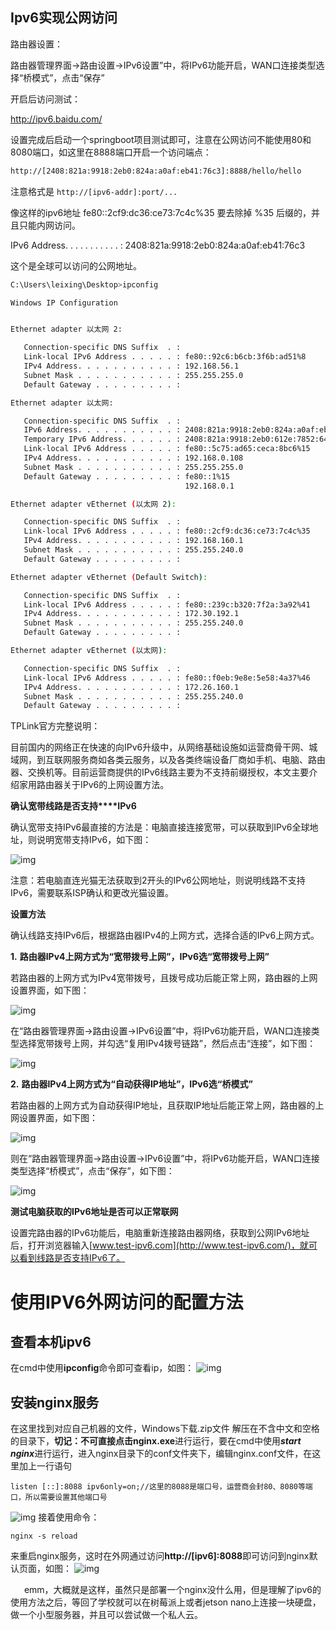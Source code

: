 ## Ipv6实现公网访问



路由器设置：

路由器管理界面→路由设置→IPv6设置”中，将IPv6功能开启，WAN口连接类型选择“桥模式”，点击“保存”

开启后访问测试：

http://ipv6.baidu.com/



设置完成后启动一个springboot项目测试即可，注意在公网访问不能使用80和8080端口，如这里在8888端口开启一个访问端点：

```bash
http://[2408:821a:9918:2eb0:824a:a0af:eb41:76c3]:8888/hello/hello
```

注意格式是 `http://[ipv6-addr]:port/...`

像这样的ipv6地址  fe80::2cf9:dc36:ce73:7c4c%35 要去除掉 %35 后缀的，并且只能内网访问。

IPv6 Address. . . . . . . . . . . : 2408:821a:9918:2eb0:824a:a0af:eb41:76c3

这个是全球可以访问的公网地址。



```bash
C:\Users\leixing\Desktop>ipconfig

Windows IP Configuration


Ethernet adapter 以太网 2:

   Connection-specific DNS Suffix  . :
   Link-local IPv6 Address . . . . . : fe80::92c6:b6cb:3f6b:ad51%8
   IPv4 Address. . . . . . . . . . . : 192.168.56.1
   Subnet Mask . . . . . . . . . . . : 255.255.255.0
   Default Gateway . . . . . . . . . :

Ethernet adapter 以太网:

   Connection-specific DNS Suffix  . :
   IPv6 Address. . . . . . . . . . . : 2408:821a:9918:2eb0:824a:a0af:eb41:76c3
   Temporary IPv6 Address. . . . . . : 2408:821a:9918:2eb0:612e:7852:640a:72f1
   Link-local IPv6 Address . . . . . : fe80::5c75:ad65:ceca:8bc6%15
   IPv4 Address. . . . . . . . . . . : 192.168.0.108
   Subnet Mask . . . . . . . . . . . : 255.255.255.0
   Default Gateway . . . . . . . . . : fe80::1%15
                                       192.168.0.1

Ethernet adapter vEthernet (以太网 2):

   Connection-specific DNS Suffix  . :
   Link-local IPv6 Address . . . . . : fe80::2cf9:dc36:ce73:7c4c%35
   IPv4 Address. . . . . . . . . . . : 192.168.160.1
   Subnet Mask . . . . . . . . . . . : 255.255.240.0
   Default Gateway . . . . . . . . . :

Ethernet adapter vEthernet (Default Switch):

   Connection-specific DNS Suffix  . :
   Link-local IPv6 Address . . . . . : fe80::239c:b320:7f2a:3a92%41
   IPv4 Address. . . . . . . . . . . : 172.30.192.1
   Subnet Mask . . . . . . . . . . . : 255.255.240.0
   Default Gateway . . . . . . . . . :

Ethernet adapter vEthernet (以太网):

   Connection-specific DNS Suffix  . :
   Link-local IPv6 Address . . . . . : fe80::f0eb:9e8e:5e58:4a37%46
   IPv4 Address. . . . . . . . . . . : 172.26.160.1
   Subnet Mask . . . . . . . . . . . : 255.255.240.0
   Default Gateway . . . . . . . . . :
```





TPLink官方完整说明：



目前国内的网络正在快速的向IPv6升级中，从网络基础设施如运营商骨干网、城域网，到互联网服务商如各类云服务，以及各类终端设备厂商如手机、电脑、路由器、交换机等。目前运营商提供的IPv6线路主要为不支持前缀授权，本文主要介绍家用路由器关于IPv6的上网设置方法。

**确认宽带线路是否支持****IPv6**

确认宽带支持IPv6最直接的方法是：电脑直接连接宽带，可以获取到IPv6全球地址，则说明宽带支持IPv6，如下图：

![img](https://service.tp-link.com.cn/pages/imageuploadfolder/202104/20210416163835_3793.png)

注意：若电脑直连光猫无法获取到2开头的IPv6公网地址，则说明线路不支持IPv6，需要联系ISP确认和更改光猫设置。

**设置方法**

确认线路支持IPv6后，根据路由器IPv4的上网方式，选择合适的IPv6上网方式。

**1.** **路由器****IPv4****上网方式为“宽带拨号上网”，****IPv6****选“宽带拨号上网”**

若路由器的上网方式为IPv4宽带拨号，且拨号成功后能正常上网，路由器的上网设置界面，如下图：

![img](https://service.tp-link.com.cn/pages/imageuploadfolder/202104/20210416163855_3249.png)

在“路由器管理界面→路由设置→IPv6设置”中，将IPv6功能开启，WAN口连接类型选择宽带拨号上网，并勾选“复用IPv4拨号链路”，然后点击“连接”，如下图：

![img](https://service.tp-link.com.cn/pages/imageuploadfolder/202104/20210416163921_6539.png)

**2.** **路由器****IPv4****上网方式为“自动获得****IP****地址”，****IPv6****选“桥模式”**

若路由器的上网方式为自动获得IP地址，且获取IP地址后能正常上网，路由器的上网设置界面，如下图：

![img](https://service.tp-link.com.cn/pages/imageuploadfolder/202104/20210416163952_2281.png)

则在“路由器管理界面→路由设置→IPv6设置”中，将IPv6功能开启，WAN口连接类型选择“桥模式”，点击“保存”，如下图：

![img](https://service.tp-link.com.cn/pages/imageuploadfolder/202104/20210416164008_6073.png)

**测试电脑获取的****IPv6****地址是否可以正常联网**

设置完路由器的IPv6功能后，电脑重新连接路由器网络，获取到公网IPv6地址后，打开浏览器输入[www.test-ipv6.com](http://www.test-ipv6.com/)，就可以看到线路是否支持IPv6了。







# 使用IPV6外网访问的配置方法

## 查看本机ipv6

在cmd中使用**ipconfig**命令即可查看ip，如图：
![img](https://img-blog.csdnimg.cn/img_convert/1a12386299c93c3e37bffccd5a40de33.png)

## 安装nginx服务

在这里找到对应自己机器的文件，Windows下载.zip文件
解压在不含中文和空格的目录下，**切记：不可直接点击nginx.exe**进行运行，要在cmd中使用***start nginx***进行运行，进入nginx目录下的conf文件夹下，编辑nginx.conf文件，在这里加上一行语句

```
listen [::]:8088 ipv6only=on;//这里的8088是端口号，运营商会封80、8080等端口，所以需要设置其他端口号
```

![img](https://img-blog.csdnimg.cn/img_convert/0f001b2b4523dd33cc7c68099df2bac4.png)
接着使用命令：

```
nginx -s reload
```

来重启nginx服务，这时在外网通过访问**http://[ipv6]:8088**即可访问到nginx默认页面，如图：
![img](https://img-blog.csdnimg.cn/img_convert/b17e7fd043cee80cbe78be97efd980c0.png)


 
 
emm，大概就是这样，虽然只是部署一个nginx没什么用，但是理解了ipv6的使用方法之后，等回了学校就可以在树莓派上或者jetson nano上连接一块硬盘，做一个小型服务器，并且可以尝试做一个私人云。
